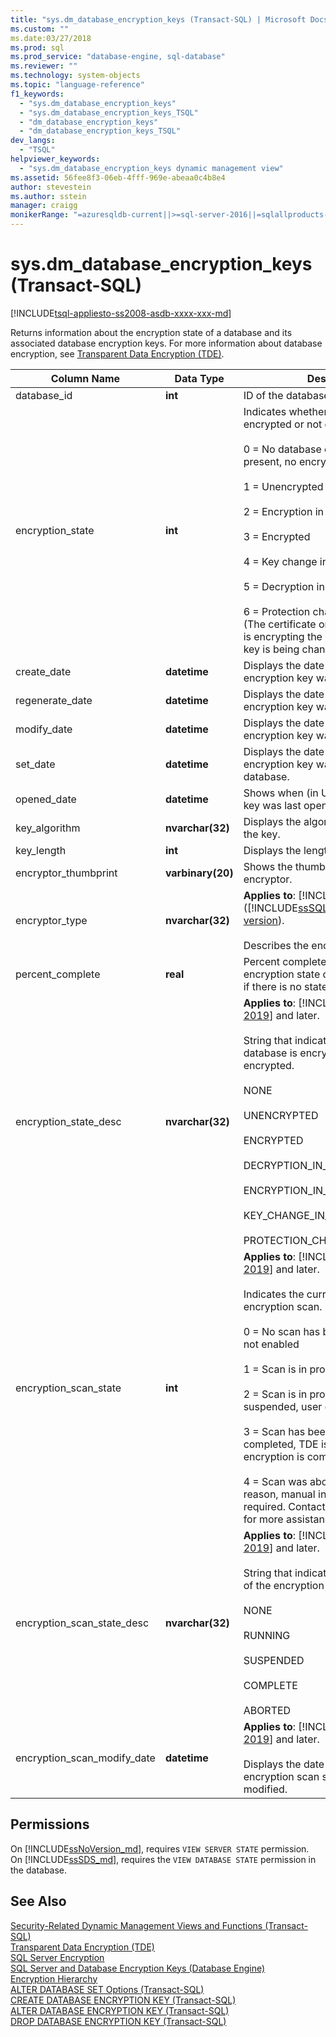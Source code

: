 ```yaml
---
title: "sys.dm_database_encryption_keys (Transact-SQL) | Microsoft Docs"
ms.custom: ""
ms.date:03/27/2018
ms.prod: sql
ms.prod_service: "database-engine, sql-database"
ms.reviewer: ""
ms.technology: system-objects
ms.topic: "language-reference"
f1_keywords: 
  - "sys.dm_database_encryption_keys"
  - "sys.dm_database_encryption_keys_TSQL"
  - "dm_database_encryption_keys"
  - "dm_database_encryption_keys_TSQL"
dev_langs: 
  - "TSQL"
helpviewer_keywords: 
  - "sys.dm_database_encryption_keys dynamic management view"
ms.assetid: 56fee8f3-06eb-4fff-969e-abeaa0c4b8e4
author: stevestein
ms.author: sstein
manager: craigg
monikerRange: "=azuresqldb-current||>=sql-server-2016||=sqlallproducts-allversions||>=sql-server-linux-2017||=azuresqldb-mi-current"
---
```

# sys.dm_database_encryption_keys (Transact-SQL)
[!INCLUDE[tsql-appliesto-ss2008-asdb-xxxx-xxx-md](../../includes/tsql-appliesto-ss2008-asdb-xxxx-xxx-md.md)]

  Returns information about the encryption state of a database and its associated database encryption keys. For more information about database encryption, see [Transparent Data Encryption &#40;TDE&#41;](../../relational-databases/security/encryption/transparent-data-encryption.md).  
 
|Column Name|Data Type|Description|  
|-----------------|---------------|-----------------|  
|database_id|**int**|ID of the database.|  
|encryption_state|**int**|Indicates whether the database is encrypted or not encrypted.<br /><br /> 0 = No database encryption key present, no encryption<br /><br /> 1 = Unencrypted<br /><br /> 2 = Encryption in progress<br /><br /> 3 = Encrypted<br /><br /> 4 = Key change in progress<br /><br /> 5 = Decryption in progress<br /><br /> 6 = Protection change in progress (The certificate or asymmetric key that is encrypting the database encryption key is being changed.)|  
|create_date|**datetime**|Displays the date (in UTC) the encryption key was created.|  
|regenerate_date|**datetime**|Displays the date (in UTC) the encryption key was regenerated.|  
|modify_date|**datetime**|Displays the date (in UTC) the encryption key was modified.|  
|set_date|**datetime**|Displays the date (in UTC) the encryption key was applied to the database.|  
|opened_date|**datetime**|Shows when (in UTC) the database key was last opened.|  
|key_algorithm|**nvarchar(32)**|Displays the algorithm that is used for the key.|  
|key_length|**int**|Displays the length of the key.|  
|encryptor_thumbprint|**varbinary(20)**|Shows the thumbprint of the encryptor.|  
|encryptor_type|**nvarchar(32)**|**Applies to**: [!INCLUDE[ssNoVersion](../../includes/ssnoversion-md.md)] ([!INCLUDE[ssSQL11](../../includes/sssql11-md.md)] through [current version](https://go.microsoft.com/fwlink/p/?LinkId=299658)).<br /><br /> Describes the encryptor.|  
|percent_complete|**real**|Percent complete of the database encryption state change. This will be 0 if there is no state change.|
|encryption_state_desc|**nvarchar(32)**|**Applies to**: [!INCLUDE[sql-server-2019](../../includes/sssqlv15-md.md)] and later.<br><br> String that indicates whether the database is encrypted or not encrypted.<br><br>NONE<br><br>UNENCRYPTED<br><br>ENCRYPTED<br><br>DECRYPTION_IN_PROGRESS<br><br>ENCRYPTION_IN_PROGRESS<br><br>KEY_CHANGE_IN_PROGRESS<br><br>PROTECTION_CHANGE_IN_PROGRESS|
|encryption_scan_state|**int**|**Applies to**: [!INCLUDE[sql-server-2019](../../includes/sssqlv15-md.md)] and later.<br><br>Indicates the current state of the encryption scan. <br><br>0 = No scan has been initiated, TDE is not enabled<br><br>1 = Scan is in progress.<br><br>2 = Scan is in progress but has been suspended, user can resume.<br><br>3 = Scan has been successfully completed, TDE is enabled and encryption is complete.<br><br>4 = Scan was aborted for some reason, manual intervention is required. Contact Microsoft Support for more assistance.|
|encryption_scan_state_desc|**nvarchar(32)**|**Applies to**: [!INCLUDE[sql-server-2019](../../includes/sssqlv15-md.md)] and later.<br><br>String that indicates the current state of the encryption scan.<br><br> NONE<br><br>RUNNING<br><br>SUSPENDED<br><br>COMPLETE<br><br>ABORTED|
|encryption_scan_modify_date|**datetime**|**Applies to**: [!INCLUDE[sql-server-2019](../../includes/sssqlv15-md.md)] and later.<br><br> Displays the date (in UTC) the encryption scan state was last modified.|
  
## Permissions

On [!INCLUDE[ssNoVersion_md](../../includes/ssnoversion-md.md)], requires `VIEW SERVER STATE` permission.   
On [!INCLUDE[ssSDS_md](../../includes/sssds-md.md)], requires the `VIEW DATABASE STATE` permission in the database.   

## See Also  

 [Security-Related Dynamic Management Views and Functions &#40;Transact-SQL&#41;](../../relational-databases/system-dynamic-management-views/security-related-dynamic-management-views-and-functions-transact-sql.md)   
 [Transparent Data Encryption &#40;TDE&#41;](../../relational-databases/security/encryption/transparent-data-encryption.md)   
 [SQL Server Encryption](../../relational-databases/security/encryption/sql-server-encryption.md)   
 [SQL Server and Database Encryption Keys &#40;Database Engine&#41;](../../relational-databases/security/encryption/sql-server-and-database-encryption-keys-database-engine.md)   
 [Encryption Hierarchy](../../relational-databases/security/encryption/encryption-hierarchy.md)   
 [ALTER DATABASE SET Options &#40;Transact-SQL&#41;](../../t-sql/statements/alter-database-transact-sql-set-options.md)   
 [CREATE DATABASE ENCRYPTION KEY &#40;Transact-SQL&#41;](../../t-sql/statements/create-database-encryption-key-transact-sql.md)   
 [ALTER DATABASE ENCRYPTION KEY &#40;Transact-SQL&#41;](../../t-sql/statements/alter-database-encryption-key-transact-sql.md)   
 [DROP DATABASE ENCRYPTION KEY &#40;Transact-SQL&#41;](../../t-sql/statements/drop-database-encryption-key-transact-sql.md)  
  
  
